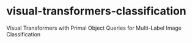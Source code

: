# visual-transformers-classification
Visual Transformers with Primal Object Queries for Multi-Label Image Classification
